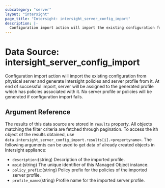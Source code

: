 ```yaml
---
subcategory: "server"
layout: "intersight"
page_title: "Intersight: intersight_server_config_import"
description: |-
  Configuration import action will import the existing configuration from physical server and generate Intersight policies and server profile from it. At end of successful import, server will be assigned to the generated profile which has policies associated with it. No server profile or policies will be generated if configuration import fails.
---
```


# Data Source: intersight_server_config_import
Configuration import action will import the existing configuration from physical server and generate Intersight policies and server profile from it. At end of successful import, server will be assigned to the generated profile which has policies associated with it. No server profile or policies will be generated if configuration import fails.
## Argument Reference
The results of this data source are stored in `results` property.
All objects matching the filter criteria are fetched through pagination.
To access the ith object of the results obtained, use `data.intersight_server_config_import.results[i].<propertyname>`.
The following arguments can be used to get data of already created objects in Intersight appliance:
* `description`:(string) Description of the imported profile. 
* `moid`:(string) The unique identifier of this Managed Object instance. 
* `policy_prefix`:(string) Policy prefix for the policies of the imported server profile. 
* `profile_name`:(string) Profile name for the imported server profile. 
 